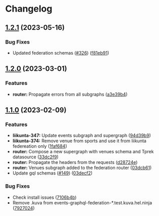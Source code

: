 # Changelog

## [1.2.1](https://github.com/City-of-Helsinki/events-helsinki-monorepo/compare/federation-router-v1.2.0...federation-router-v1.2.1) (2023-05-16)

### Bug Fixes

- Updated federation schemas ([#326](https://github.com/City-of-Helsinki/events-helsinki-monorepo/issues/326)) ([f81eb91](https://github.com/City-of-Helsinki/events-helsinki-monorepo/commit/f81eb919bbdf89204c3a50da5fced8089dbc3c74))

## [1.2.0](https://github.com/City-of-Helsinki/events-helsinki-monorepo/compare/federation-router-v1.1.0...federation-router-v1.2.0) (2023-03-01)

### Features

- **router:** Propagate errors from all subgraphs ([a3e39b4](https://github.com/City-of-Helsinki/events-helsinki-monorepo/commit/a3e39b4f7fff934e0788d31d78af21d422efbd1b))

## [1.1.0](https://github.com/City-of-Helsinki/events-helsinki-monorepo/compare/federation-router-v1.0.0...federation-router-v1.1.0) (2023-02-09)

### Features

- **liikunta-347:** Update events subgraph and supergraph ([94d39b9](https://github.com/City-of-Helsinki/events-helsinki-monorepo/commit/94d39b909594176cb4afa3b7ef9a90d2fb4bf861))
- **liikunta-374:** Remove venue from sports and use it from liikunta federeation only ([1faf684](https://github.com/City-of-Helsinki/events-helsinki-monorepo/commit/1faf68491a82bd82e3c0d9fb94f2fec7cacbb63b))
- **router:** Compose a new supergraph with venues schema and Tprek datasource ([33dc2f9](https://github.com/City-of-Helsinki/events-helsinki-monorepo/commit/33dc2f9d2bf0c6b3da802a483c0fbbf8efe3e32f))
- **router:** Propagate the headers from the requests ([d28724e](https://github.com/City-of-Helsinki/events-helsinki-monorepo/commit/d28724e3f59e72e370a8146900d56797de89b38d))
- **router:** Venues subgraph added to the federation router ([03dcb61](https://github.com/City-of-Helsinki/events-helsinki-monorepo/commit/03dcb617ff144c6ac8afbe5d4c7da80300b9d3cd))
- Update gql schemas ([#149](https://github.com/City-of-Helsinki/events-helsinki-monorepo/issues/149)) ([03decf2](https://github.com/City-of-Helsinki/events-helsinki-monorepo/commit/03decf2856ff46a0cd8f3a22b3ac92bca5953282))

### Bug Fixes

- Check install issues ([7106b4b](https://github.com/City-of-Helsinki/events-helsinki-monorepo/commit/7106b4b9c5606eae708364b5e88fab63808ccc21))
- Remove .kuva from events-graphql-federation-\*.test.kuva.hel.ninja ([7927024](https://github.com/City-of-Helsinki/events-helsinki-monorepo/commit/7927024a68f2de4172e213298431c8c027839a45))
